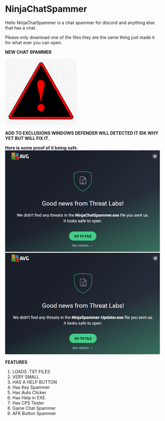 # NinjaChatSpammer
Hello NinjaChatSpammer is a chat spammer for discord and anything else that has a chat.


Please only download one of the files they are the same thing just made it for what ever you can open.

**NEW CHAT SPAMMER**   
    
<img src="https://raw.githubusercontent.com/Bluntman420n/NinjaChatSpammer/main/Pics/Warning.png">
    
**ADD TO EXCLUSIONS WINDOWS DEFENDER WILL DETECTED IT IDK WHY YET BUT WILL FIX IT.**

**Here is some proof of it being safe.**
<img src="https://raw.githubusercontent.com/Bluntman420n/NinjaChatSpammer/main/Pics/chat_spammer.PNG">
<img src="https://raw.githubusercontent.com/Bluntman420n/NinjaChatSpammer/main/Pics/news.PNG">



**FEATURES**
1. LOADS .TXT FILES
2. VERY SMALL
3. HAS A HELP BUTTON
4. Has Key Spammer
5. Has Auto Clicker
6. Has Help in EXE.
7. Has CPS Tester
8. Game Chat Spammer
9. AFK Button Spammer
